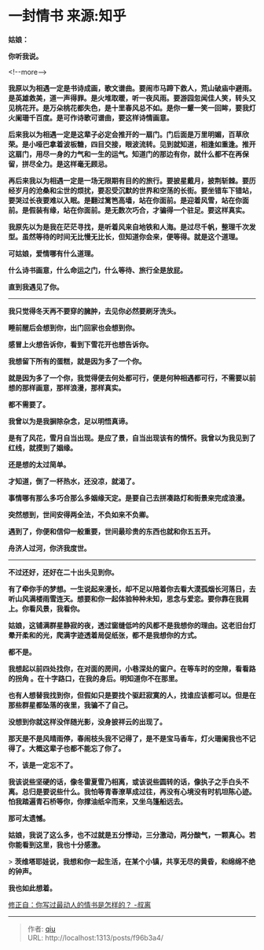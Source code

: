 # 一封情书 来源:知乎


**姑娘：**

 **你听我说。** 

&lt;!--more--&gt;

**我原以为相遇一定是书诗成画，歌文谱曲。要闹市马蹄下救人，荒山破庙中避雨。是英雄救美，道一声得罪。是火堆取暖，听一夜风雨。要游园忽闻佳人笑，转头又见桃花开。是万朵桃花都失色，是十里春风总不如。是你一颦一笑一回眸，要我灯火阑珊千百度。是可作诗歌可谱曲，要这样诗情画意。**

 **后来我以为相遇一定是这辈子必定会推开的一扇门。门后面是万里明媚，百草欣荣。是小哑巴拿着波板糖，四目交接，眼波流转。见到就知道，相逢如重逢。推开这扇门，用尽一身的力气和一生的运气。知道门的那边有你，就什么都不在再保留，拼尽全力。是这样毫无顾忌。**

 **再后来我以为相遇一定是一场无限期有目的的旅行。要披星戴月，披荆斩棘。要历经岁月的沧桑和尘世的烦扰，要忍受沉默的世界和空荡的长街。要坐错车下错站，要哭过长夜要难以入眠。是翻过篱笆高墙，站在你面前。是迎着风雪，站在你面前。是假装有缘，站在你面前。是无数次巧合，才骗得一个驻足。要这样真实。**

**我原先以为是我在茫茫寻找，是听着风来自地铁和人海。是过尽千帆，整理千次发型。虽然等待的时间无比慢无比长，但知道你会来，便等得。就是这个道理。**

**可姑娘，爱情哪有什么道理。**

**什么诗书画意，什么命运之门，什么等待、旅行全是放屁。**

**直到我遇见了你。**

---

**我只觉得冬天再不要穿的臃肿，去见你必然要刷牙洗头。**

**睡前醒后会想到你，出门回家也会想到你。**

**感冒上火想告诉你，看到下雪花开也想告诉你。**

**我想留下所有的蛋糕，就是因为多了一个你。**



**就是因为多了一个你，我觉得便去何处都可行，便是何种相遇都可行，不需要以前想的那样画意，那样浪漫，那样真实。**

**都不需要了。**

**我曾以为是我摒除杂念，足以明悟真谛。**

**是有了风花，雪月自当出现。是应了景，自当出现该有的情怀。我曾以为我见到了红线，就摸到了姻缘。**

**还是想的太过简单。**

**才知道，倒了一杯热水，还没凉，就渴了。**

**事情哪有那么多巧合那么多姻缘天定。是要自己去拼凑路灯和街景来完成浪漫。**

**突然想到，世间安得两全法，不负如来不负卿。**

**遇到了，你便和信仰一般重要，世间最珍贵的东西也就和你五五开。**

**舟济人过河，你济我度世。**

---

**不过还好，还好在二十出头见到你。**

**有了牵你手的梦想。一生说起来漫长，却不足以陪着你去看大漠孤烟长河落日，去听山风满楼雨雪连天。想要和你一起体验种种未知，思念与爱恋。要你靠在我肩上。你看风景，我看你。**

**姑娘，这铺满群星静寂的夜，透过窗缝低吟的风都不是我想你的理由。这老旧台灯晕开柔和的光，爬满字迹透着局促纸张，都不是我想你的方式。**

**都不是。**

**我想起以前四处找你，在对面的房间，小巷深处的窗户。在等车时的空隙，看看路的拐角 。在十字路口，在我的身后。明知道你不在那里。**

**也有人想替我找到你，但假如只是要找个驱赶寂寞的人，找谁应该都可以。但是在那些群星都坠落的夜里，我骗不了自己。**

**没想到你就这样没伴随光影，没身披祥云的出现了。**

**那天是不是风晴雨停，春闹枝头我不记得了，是不是宝马香车，灯火珊阑我也不记得了。大概这辈子也都不能忘了你了。**

**不，该是一定忘不了。**

**我该说些坚硬的话，像冬雷夏雪乃相离，或该说些圆转的话，像执子之手白头不离。总归是要说些什么。我怕等青春潦草成过往，再没有心境没有时机坦陈心迹。怕我踏遍青石桥等你，你撑油纸伞而来，又坐乌篷船远去。**

**那可太遗憾。**

**姑娘，我说了这么多，也不过就是五分悸动，三分激动，两分酸气，一颗真心。若你能看到这里，我也十分感激。**

&gt; **茨维塔耶娃说，我想和你一起生活，在某个小镇，共享无尽的黄昏，和绵绵不绝的钟声。**

**我也如此想着。**



[修正自：你写过最动人的情书是怎样的？      -叔离](https://www.zhihu.com/question/23114749/answer/34750671)


---

> 作者: [qiu](https://qiufenggit.github.io/)  
> URL: http://localhost:1313/posts/f96b3a4/  


